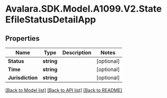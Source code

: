 # Avalara.SDK.Model.A1099.V2.StateEfileStatusDetailApp

## Properties

Name | Type | Description | Notes
------------ | ------------- | ------------- | -------------
**Status** | **string** |  | [optional] 
**Time** | **string** |  | [optional] 
**Jurisdiction** | **string** |  | [optional] 

[[Back to Model list]](../../../README.md#documentation-for-models) [[Back to API list]](../../../README.md#documentation-for-api-endpoints) [[Back to README]](../../../README.md)

